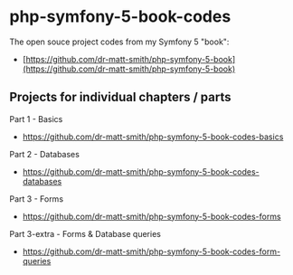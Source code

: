 # php-symfony-5-book-codes

The open souce project codes from my Symfony 5 "book":

- [https://github.com/dr-matt-smith/php-symfony-5-book](https://github.com/dr-matt-smith/php-symfony-5-book)


## Projects for individual chapters / parts

Part 1 - Basics

- https://github.com/dr-matt-smith/php-symfony-5-book-codes-basics

Part 2 - Databases

- https://github.com/dr-matt-smith/php-symfony-5-book-codes-databases

Part 3 - Forms 

- https://github.com/dr-matt-smith/php-symfony-5-book-codes-forms

Part 3-extra - Forms & Database queries

- https://github.com/dr-matt-smith/php-symfony-5-book-codes-form-queries
